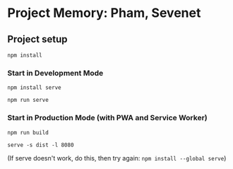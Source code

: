 # Project Memory: Pham, Sevenet

## Project setup
```
npm install
```

### Start in Development Mode
```
npm install serve
```
```
npm run serve
```


### Start in Production Mode (with PWA and Service Worker)
```
npm run build
```
```
serve -s dist -l 8080
```
(If serve doesn't work, do this, then try again: ``npm install --global serve``)